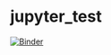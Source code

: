# jupyter_test

[![Binder](https://mybinder.org/badge.svg)](https://mybinder.org/v2/gh/NiklasPfister/jupyter_test.git/master)
